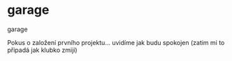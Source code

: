 garage
======

garage

Pokus o založení prvního projektu... uvidíme jak budu spokojen (zatim mi to připadá jak klubko zmijí)
